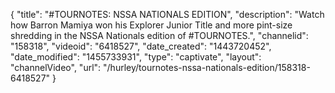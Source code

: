 {
    "title": "#TOURNOTES: NSSA NATIONALS EDITION",
    "description": "Watch how Barron Mamiya won his Explorer Junior Title and more pint-size shredding in the NSSA Nationals edition of #TOURNOTES.",
    "channelid": "158318",
    "videoid": "6418527",
    "date_created": "1443720452",
    "date_modified": "1455733931",
    "type": "captivate",
    "layout": "channelVideo",
    "url": "\/hurley\/tournotes-nssa-nationals-edition\/158318-6418527"
}